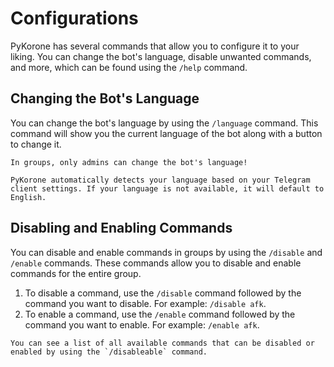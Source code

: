# Configurations

PyKorone has several commands that allow you to configure it to your liking. You can change the bot's language, disable unwanted commands, and more, which can be found using the `/help` command.

## Changing the Bot's Language

You can change the bot's language by using the `/language` command. This command will show you the current language of the bot along with a button to change it.

```{warning}
In groups, only admins can change the bot's language!
```

```{note}
PyKorone automatically detects your language based on your Telegram client settings. If your language is not available, it will default to English.
```

## Disabling and Enabling Commands

You can disable and enable commands in groups by using the `/disable` and `/enable` commands. These commands allow you to disable and enable commands for the entire group.

1. To disable a command, use the `/disable` command followed by the command you want to disable. For example: `/disable afk`.
2. To enable a command, use the `/enable` command followed by the command you want to enable. For example: `/enable afk`.

```{note}
You can see a list of all available commands that can be disabled or enabled by using the `/disableable` command.
```
